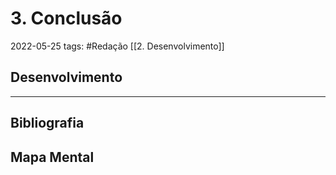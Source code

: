 # 3. Conclusão
2022-05-25
tags: #Redação [[2. Desenvolvimento]]

## Desenvolvimento

-----------------------------------------------
## Bibliografia
## Mapa Mental